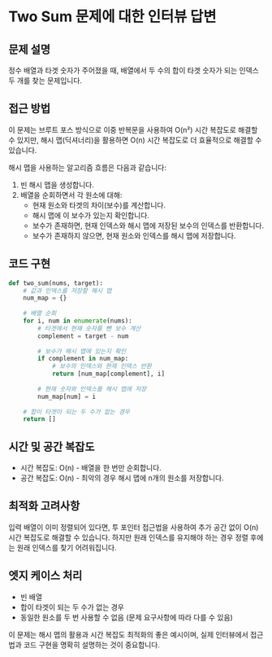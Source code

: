 # Two Sum 문제에 대한 인터뷰 답변

## 문제 설명
정수 배열과 타겟 숫자가 주어졌을 때, 배열에서 두 수의 합이 타겟 숫자가 되는 인덱스 두 개를 찾는 문제입니다.

## 접근 방법
이 문제는 브루트 포스 방식으로 이중 반복문을 사용하여 O(n²) 시간 복잡도로 해결할 수 있지만, 해시 맵(딕셔너리)을 활용하면 O(n) 시간 복잡도로 더 효율적으로 해결할 수 있습니다.

해시 맵을 사용하는 알고리즘 흐름은 다음과 같습니다:
1. 빈 해시 맵을 생성합니다.
2. 배열을 순회하면서 각 원소에 대해:
   - 현재 원소와 타겟의 차이(보수)를 계산합니다.
   - 해시 맵에 이 보수가 있는지 확인합니다.
   - 보수가 존재하면, 현재 인덱스와 해시 맵에 저장된 보수의 인덱스를 반환합니다.
   - 보수가 존재하지 않으면, 현재 원소와 인덱스를 해시 맵에 저장합니다.

## 코드 구현
```python
def two_sum(nums, target):
    # 값과 인덱스를 저장할 해시 맵
    num_map = {}
    
    # 배열 순회
    for i, num in enumerate(nums):
        # 타겟에서 현재 숫자를 뺀 보수 계산
        complement = target - num
        
        # 보수가 해시 맵에 있는지 확인
        if complement in num_map:
            # 보수의 인덱스와 현재 인덱스 반환
            return [num_map[complement], i]
        
        # 현재 숫자와 인덱스를 해시 맵에 저장
        num_map[num] = i
    
    # 합이 타겟이 되는 두 수가 없는 경우
    return []
```

## 시간 및 공간 복잡도
- 시간 복잡도: O(n) - 배열을 한 번만 순회합니다.
- 공간 복잡도: O(n) - 최악의 경우 해시 맵에 n개의 원소를 저장합니다.

## 최적화 고려사항
입력 배열이 이미 정렬되어 있다면, 투 포인터 접근법을 사용하여 추가 공간 없이 O(n) 시간 복잡도로 해결할 수 있습니다. 하지만 원래 인덱스를 유지해야 하는 경우 정렬 후에는 원래 인덱스를 찾기 어려워집니다.

## 엣지 케이스 처리
- 빈 배열
- 합이 타겟이 되는 두 수가 없는 경우
- 동일한 원소를 두 번 사용할 수 없음 (문제 요구사항에 따라 다를 수 있음)

이 문제는 해시 맵의 활용과 시간 복잡도 최적화의 좋은 예시이며, 실제 인터뷰에서 접근법과 코드 구현을 명확히 설명하는 것이 중요합니다.